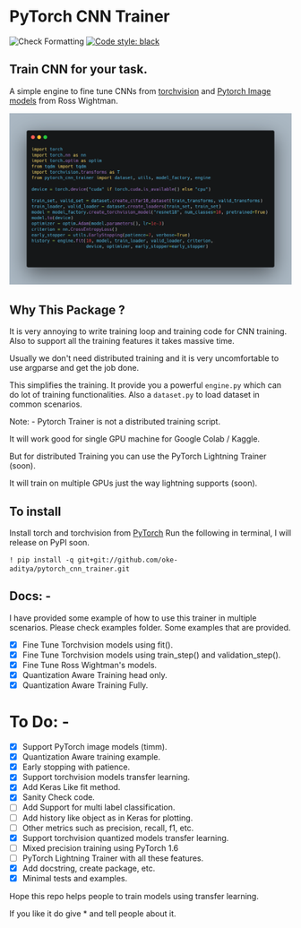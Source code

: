 # PyTorch CNN Trainer

![Check Formatting](https://github.com/oke-aditya/pytorch_cnn_trainer/workflows/Check%20Formatting/badge.svg)
[![Code style: black](https://img.shields.io/badge/code%20style-black-000000.svg)](https://github.com/psf/black)

## Train CNN for your task.

A simple engine to fine tune CNNs from [torchvision](https://github.com/pytorch/vision) and [Pytorch Image models](https://github.com/rwightman/pytorch-image-models) from Ross Wightman.

![Example](images/example.png)

## Why This Package ?

It is very annoying to write training loop and training code for CNN training. Also to support all the training features it takes massive time.

Usually we don't need distributed training and it is very uncomfortable to use argparse and get the job done.

This simplifies the training. It provide you a powerful `engine.py` which can do lot of training functionalities. 
Also a `dataset.py` to load dataset in common scenarios.

Note: - 
Pytorch Trainer is not a distributed training script.

It will work good for single GPU machine for Google Colab / Kaggle.

But for distributed Training you can use the PyTorch Lightning Trainer (soon). 

It will train on multiple GPUs just the way lightning supports (soon).

## To install 

Install torch and torchvision from [PyTorch](https://pytorch.org/)
Run the following in terminal, I will release on PyPI soon.

```
! pip install -q git+git://github.com/oke-aditya/pytorch_cnn_trainer.git
```

## Docs: -
I have provided some example of how to use this trainer in multiple scenarios. Please check examples folder.
Some examples that are provided.
- [x] Fine Tune Torchvision models using fit().
- [x] Fine Tune Torchvision models using train_step() and validation_step().
- [x] Fine Tune Ross Wightman's models.
- [x] Quantization Aware Training head only.
- [x] Quantization Aware Training Fully.

# To Do: -

- [x] Support PyTorch image models (timm).
- [x] Quantization Aware training example.
- [x] Early stopping with patience.
- [x] Support torchvision models transfer learning.
- [x] Add Keras Like fit method.
- [x] Sanity Check code.
- [ ] Add Support for multi label classification.
- [ ] Add history like object as in Keras for plotting.
- [ ] Other metrics such as precision, recall, f1, etc.
- [x] Support torchvision quantized models transfer learning.
- [ ] Mixed precision training using PyTorch 1.6
- [ ] PyTorch Lightning Trainer with all these features.
- [x] Add docstring, create package, etc.
- [x] Minimal tests and examples.

Hope this repo helps people to train models using transfer learning. 

If you like it do give * and tell people about it.
